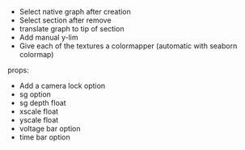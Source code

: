 - Select native graph after creation
- Select section after remove
- translate graph to tip of section
- Add manual y-lim
- Give each of the textures a colormapper (automatic with seaborn colormap)

props:
- Add a camera lock option
- sg option
- sg depth float
- xscale float
- yscale float
- voltage bar option
- time bar option